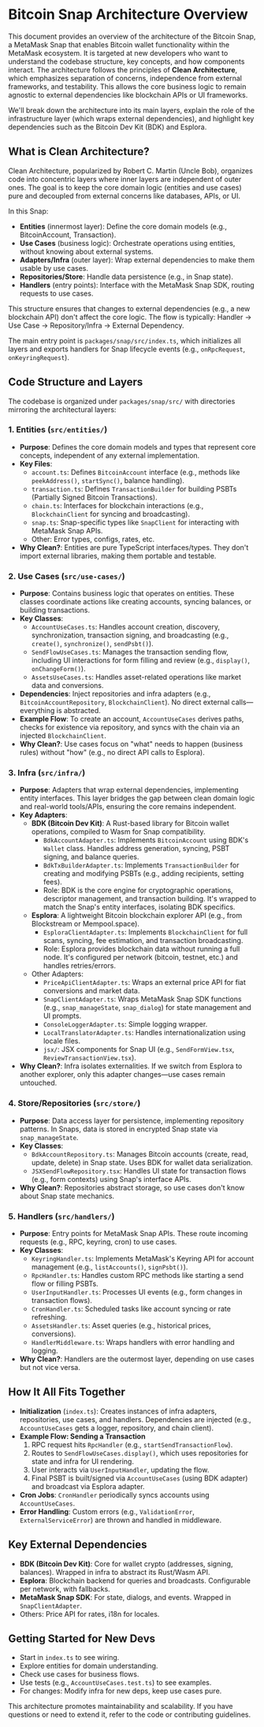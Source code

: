 # Bitcoin Snap Architecture Overview

This document provides an overview of the architecture of the Bitcoin Snap, a MetaMask Snap that enables Bitcoin wallet functionality within the MetaMask ecosystem. It is targeted at new developers who want to understand the codebase structure, key concepts, and how components interact. The architecture follows the principles of **Clean Architecture**, which emphasizes separation of concerns, independence from external frameworks, and testability. This allows the core business logic to remain agnostic to external dependencies like blockchain APIs or UI frameworks.

We'll break down the architecture into its main layers, explain the role of the infrastructure layer (which wraps external dependencies), and highlight key dependencies such as the Bitcoin Dev Kit (BDK) and Esplora.

## What is Clean Architecture?

Clean Architecture, popularized by Robert C. Martin (Uncle Bob), organizes code into concentric layers where inner layers are independent of outer ones. The goal is to keep the core domain logic (entities and use cases) pure and decoupled from external concerns like databases, APIs, or UI.

In this Snap:

- **Entities** (innermost layer): Define the core domain models (e.g., BitcoinAccount, Transaction).
- **Use Cases** (business logic): Orchestrate operations using entities, without knowing about external systems.
- **Adapters/Infra** (outer layer): Wrap external dependencies to make them usable by use cases.
- **Repositories/Store**: Handle data persistence (e.g., in Snap state).
- **Handlers** (entry points): Interface with the MetaMask Snap SDK, routing requests to use cases.

This structure ensures that changes to external dependencies (e.g., a new blockchain API) don't affect the core logic. The flow is typically: Handler → Use Case → Repository/Infra → External Dependency.

The main entry point is `packages/snap/src/index.ts`, which initializes all layers and exports handlers for Snap lifecycle events (e.g., `onRpcRequest`, `onKeyringRequest`).

## Code Structure and Layers

The codebase is organized under `packages/snap/src/` with directories mirroring the architectural layers:

### 1. Entities (`src/entities/`)

- **Purpose**: Defines the core domain models and types that represent core concepts, independent of any external implementation.
- **Key Files**:
  - `account.ts`: Defines `BitcoinAccount` interface (e.g., methods like `peekAddress()`, `startSync()`, balance handling).
  - `transaction.ts`: Defines `TransactionBuilder` for building PSBTs (Partially Signed Bitcoin Transactions).
  - `chain.ts`: Interfaces for blockchain interactions (e.g., `BlockchainClient` for syncing and broadcasting).
  - `snap.ts`: Snap-specific types like `SnapClient` for interacting with MetaMask Snap APIs.
  - Other: Error types, configs, rates, etc.
- **Why Clean?**: Entities are pure TypeScript interfaces/types. They don't import external libraries, making them portable and testable.

### 2. Use Cases (`src/use-cases/`)

- **Purpose**: Contains business logic that operates on entities. These classes coordinate actions like creating accounts, syncing balances, or building transactions.
- **Key Classes**:
  - `AccountUseCases.ts`: Handles account creation, discovery, synchronization, transaction signing, and broadcasting (e.g., `create()`, `synchronize()`, `sendPsbt()`).
  - `SendFlowUseCases.ts`: Manages the transaction sending flow, including UI interactions for form filling and review (e.g., `display()`, `onChangeForm()`).
  - `AssetsUseCases.ts`: Handles asset-related operations like market data and conversions.
- **Dependencies**: Inject repositories and infra adapters (e.g., `BitcoinAccountRepository`, `BlockchainClient`). No direct external calls—everything is abstracted.
- **Example Flow**: To create an account, `AccountUseCases` derives paths, checks for existence via repository, and syncs with the chain via an injected `BlockchainClient`.
- **Why Clean?**: Use cases focus on "what" needs to happen (business rules) without "how" (e.g., no direct API calls to Esplora).

### 3. Infra (`src/infra/`)

- **Purpose**: Adapters that wrap external dependencies, implementing entity interfaces. This layer bridges the gap between clean domain logic and real-world tools/APIs, ensuring the core remains independent.
- **Key Adapters**:
  - **BDK (Bitcoin Dev Kit)**: A Rust-based library for Bitcoin wallet operations, compiled to Wasm for Snap compatibility.
    - `BdkAccountAdapter.ts`: Implements `BitcoinAccount` using BDK's `Wallet` class. Handles address generation, syncing, PSBT signing, and balance queries.
    - `BdkTxBuilderAdapter.ts`: Implements `TransactionBuilder` for creating and modifying PSBTs (e.g., adding recipients, setting fees).
    - Role: BDK is the core engine for cryptographic operations, descriptor management, and transaction building. It's wrapped to match the Snap's entity interfaces, isolating BDK specifics.
  - **Esplora**: A lightweight Bitcoin blockchain explorer API (e.g., from Blockstream or Mempool.space).
    - `EsploraClientAdapter.ts`: Implements `BlockchainClient` for full scans, syncing, fee estimation, and transaction broadcasting.
    - Role: Esplora provides blockchain data without running a full node. It's configured per network (bitcoin, testnet, etc.) and handles retries/errors.
  - Other Adapters:
    - `PriceApiClientAdapter.ts`: Wraps an external price API for fiat conversions and market data.
    - `SnapClientAdapter.ts`: Wraps MetaMask Snap SDK functions (e.g., `snap_manageState`, `snap_dialog`) for state management and UI prompts.
    - `ConsoleLoggerAdapter.ts`: Simple logging wrapper.
    - `LocalTranslatorAdapter.ts`: Handles internationalization using locale files.
    - `jsx/`: JSX components for Snap UI (e.g., `SendFormView.tsx`, `ReviewTransactionView.tsx`).
- **Why Clean?**: Infra isolates externalities. If we switch from Esplora to another explorer, only this adapter changes—use cases remain untouched.

### 4. Store/Repositories (`src/store/`)

- **Purpose**: Data access layer for persistence, implementing repository patterns. In Snaps, data is stored in encrypted Snap state via `snap_manageState`.
- **Key Classes**:
  - `BdkAccountRepository.ts`: Manages Bitcoin accounts (create, read, update, delete) in Snap state. Uses BDK for wallet data serialization.
  - `JSXSendFlowRepository.tsx`: Handles UI state for transaction flows (e.g., form contexts) using Snap's interface APIs.
- **Why Clean?**: Repositories abstract storage, so use cases don't know about Snap state mechanics.

### 5. Handlers (`src/handlers/`)

- **Purpose**: Entry points for MetaMask Snap APIs. These route incoming requests (e.g., RPC, keyring, cron) to use cases.
- **Key Classes**:
  - `KeyringHandler.ts`: Implements MetaMask's Keyring API for account management (e.g., `listAccounts()`, `signPsbt()`).
  - `RpcHandler.ts`: Handles custom RPC methods like starting a send flow or filling PSBTs.
  - `UserInputHandler.ts`: Processes UI events (e.g., form changes in transaction flows).
  - `CronHandler.ts`: Scheduled tasks like account syncing or rate refreshing.
  - `AssetsHandler.ts`: Asset queries (e.g., historical prices, conversions).
  - `HandlerMiddleware.ts`: Wraps handlers with error handling and logging.
- **Why Clean?**: Handlers are the outermost layer, depending on use cases but not vice versa.

## How It All Fits Together

- **Initialization** (`index.ts`): Creates instances of infra adapters, repositories, use cases, and handlers. Dependencies are injected (e.g., `AccountUseCases` gets a logger, repository, and chain client).
- **Example Flow: Sending a Transaction**
  1. RPC request hits `RpcHandler` (e.g., `startSendTransactionFlow`).
  2. Routes to `SendFlowUseCases.display()`, which uses repositories for state and infra for UI rendering.
  3. User interacts via `UserInputHandler`, updating the flow.
  4. Final PSBT is built/signed via `AccountUseCases` (using BDK adapter) and broadcast via Esplora adapter.
- **Cron Jobs**: `CronHandler` periodically syncs accounts using `AccountUseCases`.
- **Error Handling**: Custom errors (e.g., `ValidationError`, `ExternalServiceError`) are thrown and handled in middleware.

## Key External Dependencies

- **BDK (Bitcoin Dev Kit)**: Core for wallet crypto (addresses, signing, balances). Wrapped in infra to abstract its Rust/Wasm API.
- **Esplora**: Blockchain backend for queries and broadcasts. Configurable per network, with fallbacks.
- **MetaMask Snap SDK**: For state, dialogs, and events. Wrapped in `SnapClientAdapter`.
- Others: Price API for rates, i18n for locales.

## Getting Started for New Devs

- Start in `index.ts` to see wiring.
- Explore entities for domain understanding.
- Check use cases for business flows.
- Use tests (e.g., `AccountUseCases.test.ts`) to see examples.
- For changes: Modify infra for new deps, keep use cases pure.

This architecture promotes maintainability and scalability. If you have questions or need to extend it, refer to the code or contributing guidelines.
